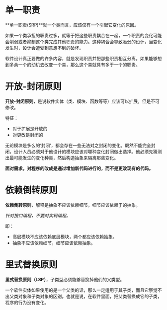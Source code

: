 # 单一职责

**单一职责(SRP)**就一个类而言，应该仅有一个引起它变化的原因。

如果一个类承担的职责过多，就等于把这些职责耦合在一起，一个职责的变化可能会削弱或者抑制这个类完成其他职责的能力。这种耦合会导致脆弱的设计，当变化发生时，设计会遭受到意想不到的破坏。

软件设计真正要做的许多内容，就是发现职责并把那些职责相互分离。如果能够想到多余一个的动机去改变一个类，那么这个类就具有多于一个的职责。



# 开放-封闭原则

**开放-封闭原则**，是说软件实体（类、模块、函数等等）应该可以扩展，但是不可修改。

特征：

+ 对于扩展是开放的
+ 对更改是封闭的

无论模块是多么的‘封闭’，都会存在一些无法对之封闭的变化。既然不能完全封闭，设计人员必须对于他设计的模块应该对哪种变化封闭做出选择。他必须先猜测出最可能发生的变化种类，然后构造抽象来隔离那些变化。

**面对需求，对程序的改成是通过增加新代码进行的，而不是更改现有的代码。**

# 依赖倒转原则

**依赖倒转原则**，解释是抽象不应该依赖细节，细节应该依赖于的抽象。

*针对接口编程，不要对实现编程。*

即：

+ 高层模块不应该依赖底层模块，两个都应该依赖抽象。
+ 抽象不应该依赖细节，细节应该依赖抽象。

# 里式替换原则

**里式替换原则（LSP）**，子类型必须能够替换掉他们的父类型。

一个软件实体如果使用的是一个父类的话，那么一定适用于其子类，而且它察觉不出父类对象和子类对象的区别。也就是说，在软件里面，把父类替换成它的子类，程序的行为没有变化。

